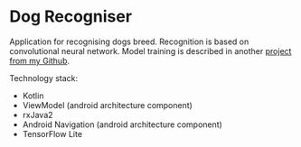 # Dog Recogniser

Application for recognising dogs breed. Recognition is based on convolutional neural network. Model
training is described in another [project from my Github](https://github.com/konradkluz/dog-breeds-neural-network).

Technology stack:
- Kotlin
- ViewModel (android architecture component)
- rxJava2
- Android Navigation (android architecture component)
- TensorFlow Lite